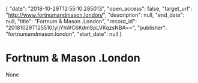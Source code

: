 {
  "date": "2018-10-29T12:55:10.285013", 
  "open_access": false, 
  "target_url": "http://www.fortnumandmason.london/", 
  "description": null, 
  "end_date": null, 
  "title": "Fortnum & Mason .London", 
  "record_id": "20181029T125510/yIjYhWC6KdmSpLVKqzsNBA==", 
  "publisher": "fortnumandmason.london", 
  "start_date": null
}

# Fortnum & Mason .London

None
